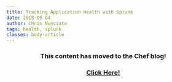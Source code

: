 ```yaml
---
title: Tracking Application Health with Splunk
date: 2018-05-04
author: Chris Nunciato
tags: health, splunk
classes: body-article
---
```


<h3><p style="text-align: center;">This content has moved to the Chef blog!</p></h3>
<h3><a href="https://blog.chef.io/2018/05/04/tracking-application-health-with-splunk"><p style="text-align: center;">Click Here!</p></a></h3>